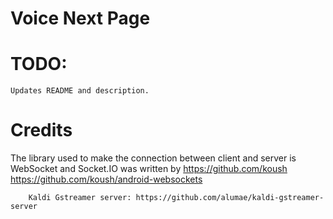 Voice Next Page
==============================

TODO:
============================
    Updates README and description.


Credits
==============================
  The library used to make the connection between client and server is WebSocket and Socket.IO was written by https://github.com/koush
      https://github.com/koush/android-websockets
        
        Kaldi Gstreamer server: https://github.com/alumae/kaldi-gstreamer-server
